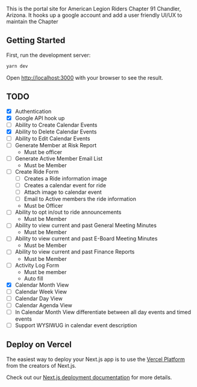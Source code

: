 This is the portal site for American Legion Riders Chapter 91 Chandler, Arizona.  It hooks up a google account and add a user friendly UI/UX to maintain the Chapter

## Getting Started

First, run the development server:

```bash
yarn dev
```

Open [http://localhost:3000](http://localhost:3000) with your browser to see the result.

## TODO

- [x] Authentication
- [x] Google API hook up
- [ ] Ability to Create Calendar Events
- [x] Ability to Delete Calendar Events
- [ ] Ability to Edit Calendar Events
- [ ] Generate Member at Risk Report
  - Must be officer
- [ ] Generate Active Member Email List
  - Must be Member
- [ ] Create Ride Form
  - [ ] Creates a Ride information image
  - [ ] Creates a calendar event for ride
  - [ ] Attach image to calendar event
  - [ ] Email to Active members the ride information
  - Must be Officer
- [ ] Ability to opt in/out to ride announcements
  - Must be Member
- [ ] Ability to view current and past General Meeting Minutes
  - Must be Member
- [ ] Ability to view current and past E-Board Meeting Minutes
  - Must be Member
- [ ] Ability to view current and past Finance Reports
  - Must be Member
- [ ] Activity Log Form
  - Must be member
  - Auto fill
- [x] Calendar Month View
- [ ] Calendar Week View
- [ ] Calendar Day View
- [ ] Calendar Agenda View
- [ ] In Calendar Month View differentiate between all day events and timed events
- [ ] Support WYSIWUG in calendar event description

## Deploy on Vercel

The easiest way to deploy your Next.js app is to use the [Vercel Platform](https://vercel.com/new?utm_medium=default-template&filter=next.js&utm_source=create-next-app&utm_campaign=create-next-app-readme) from the creators of Next.js.

Check out our [Next.js deployment documentation](https://nextjs.org/docs/deployment) for more details.
